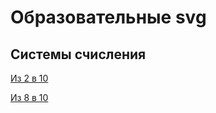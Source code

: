 # Образовательные svg

## Системы счисления

[Из 2 в 10](https://rawgit.com/belomir/svg/master/src/education/2to10.svg)

[Из 8 в 10](https://rawgit.com/belomir/svg/master/src/education/8to10.svg)
